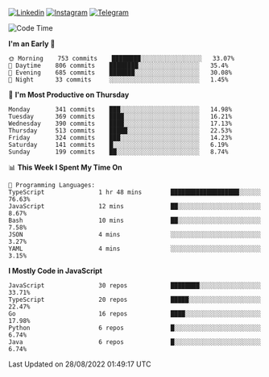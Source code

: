[![Linkedin](https://img.shields.io/badge/-Archie-blue?style=flat-square&labelColor=gray&logo=Linkedin&logoColor=white&link=https://www.linkedin.com/in/archisdi)](https://www.linkedin.com/in/archisdi)
[![Instagram](https://img.shields.io/badge/-@archisdi-orange?style=flat-square&labelColor=gray&logo=Instagram&logoColor=white&link=https://www.instagram.com/archisdi)](https://www.instagram.com/archisdi)
[![Telegram](https://img.shields.io/badge/-aai-informational?style=flat-square&labelColor=gray&logo=telegram&logoColor=white&link=https://t.me/archisdi)](https://t.me/archisdi)

<!--START_SECTION:waka-->
![Code Time](http://img.shields.io/badge/Code%20Time-1%2C611%20hrs%2045%20mins-blue)

**I'm an Early 🐤** 

```text
🌞 Morning    753 commits    ████████░░░░░░░░░░░░░░░░░   33.07% 
🌆 Daytime    806 commits    ████████░░░░░░░░░░░░░░░░░   35.4% 
🌃 Evening    685 commits    ███████░░░░░░░░░░░░░░░░░░   30.08% 
🌙 Night      33 commits     ░░░░░░░░░░░░░░░░░░░░░░░░░   1.45%

```
📅 **I'm Most Productive on Thursday** 

```text
Monday       341 commits    ███░░░░░░░░░░░░░░░░░░░░░░   14.98% 
Tuesday      369 commits    ████░░░░░░░░░░░░░░░░░░░░░   16.21% 
Wednesday    390 commits    ████░░░░░░░░░░░░░░░░░░░░░   17.13% 
Thursday     513 commits    █████░░░░░░░░░░░░░░░░░░░░   22.53% 
Friday       324 commits    ███░░░░░░░░░░░░░░░░░░░░░░   14.23% 
Saturday     141 commits    █░░░░░░░░░░░░░░░░░░░░░░░░   6.19% 
Sunday       199 commits    ██░░░░░░░░░░░░░░░░░░░░░░░   8.74%

```


📊 **This Week I Spent My Time On** 

```text
💬 Programming Languages: 
TypeScript               1 hr 48 mins        ███████████████████░░░░░░   76.63% 
JavaScript               12 mins             ██░░░░░░░░░░░░░░░░░░░░░░░   8.67% 
Bash                     10 mins             ██░░░░░░░░░░░░░░░░░░░░░░░   7.58% 
JSON                     4 mins              ░░░░░░░░░░░░░░░░░░░░░░░░░   3.27% 
YAML                     4 mins              ░░░░░░░░░░░░░░░░░░░░░░░░░   3.15%

```

**I Mostly Code in JavaScript** 

```text
JavaScript               30 repos            ████████░░░░░░░░░░░░░░░░░   33.71% 
TypeScript               20 repos            █████░░░░░░░░░░░░░░░░░░░░   22.47% 
Go                       16 repos            ████░░░░░░░░░░░░░░░░░░░░░   17.98% 
Python                   6 repos             █░░░░░░░░░░░░░░░░░░░░░░░░   6.74% 
Java                     6 repos             █░░░░░░░░░░░░░░░░░░░░░░░░   6.74%

```



 Last Updated on 28/08/2022 01:49:17 UTC
<!--END_SECTION:waka-->